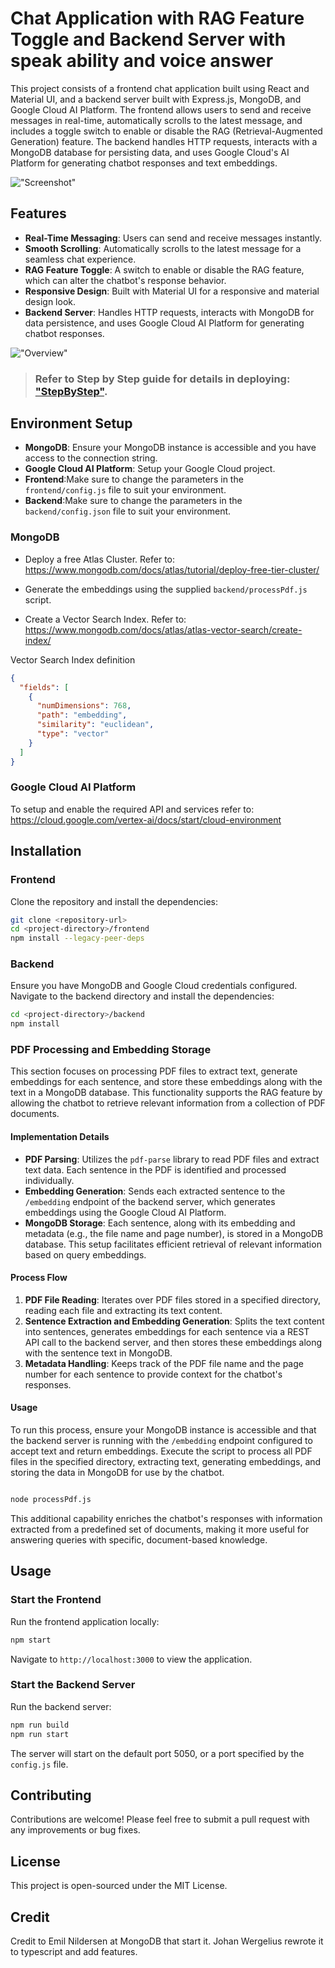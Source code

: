# Chat Application with RAG Feature Toggle and Backend Server with speak ability and voice answer

This project consists of a frontend chat application built using React and Material UI, and a backend server built with Express.js, MongoDB, and Google Cloud AI Platform. The frontend allows users to send and receive messages in real-time, automatically scrolls to the latest message, and includes a toggle switch to enable or disable the RAG (Retrieval-Augmented Generation) feature. The backend handles HTTP requests, interacts with a MongoDB database for persisting data, and uses Google Cloud's AI Platform for generating chatbot responses and text embeddings.

!["Screenshot"](Screenshot.png)

## Features

- **Real-Time Messaging**: Users can send and receive messages instantly.
- **Smooth Scrolling**: Automatically scrolls to the latest message for a seamless chat experience.
- **RAG Feature Toggle**: A switch to enable or disable the RAG feature, which can alter the chatbot's response behavior.
- **Responsive Design**: Built with Material UI for a responsive and material design look.
- **Backend Server**: Handles HTTP requests, interacts with MongoDB for data persistence, and uses Google Cloud AI Platform for generating chatbot responses.

!["Overview"](overview.png)

> ### Refer to Step by Step guide for details in deploying: ["StepByStep"](STEPBYSTEP.md).

## Environment Setup

- **MongoDB**: Ensure your MongoDB instance is accessible and you have access to the connection string.
- **Google Cloud AI Platform**: Setup your Google Cloud project.
- **Frontend**:Make sure to change the parameters in the `frontend/config.js` file to suit your environment.
- **Backend**:Make sure to change the parameters in the `backend/config.json` file to suit your environment.

### MongoDB

- Deploy a free Atlas Cluster.
  Refer to:
  https://www.mongodb.com/docs/atlas/tutorial/deploy-free-tier-cluster/

- Generate the embeddings using the supplied `backend/processPdf.js` script.

- Create a Vector Search Index. Refer to: https://www.mongodb.com/docs/atlas/atlas-vector-search/create-index/

Vector Search Index definition

```json
{
  "fields": [
    {
      "numDimensions": 768,
      "path": "embedding",
      "similarity": "euclidean",
      "type": "vector"
    }
  ]
}
```

### Google Cloud AI Platform

To setup and enable the required API and services refer to: https://cloud.google.com/vertex-ai/docs/start/cloud-environment

## Installation

### Frontend

Clone the repository and install the dependencies:

```bash
git clone <repository-url>
cd <project-directory>/frontend
npm install --legacy-peer-deps
```

### Backend

Ensure you have MongoDB and Google Cloud credentials configured. Navigate to the backend directory and install the dependencies:

```bash
cd <project-directory>/backend
npm install
```

### PDF Processing and Embedding Storage

This section focuses on processing PDF files to extract text, generate embeddings for each sentence, and store these embeddings along with the text in a MongoDB database. This functionality supports the RAG feature by allowing the chatbot to retrieve relevant information from a collection of PDF documents.

#### Implementation Details

- **PDF Parsing**: Utilizes the `pdf-parse` library to read PDF files and extract text data. Each sentence in the PDF is identified and processed individually.
- **Embedding Generation**: Sends each extracted sentence to the `/embedding` endpoint of the backend server, which generates embeddings using the Google Cloud AI Platform.
- **MongoDB Storage**: Each sentence, along with its embedding and metadata (e.g., the file name and page number), is stored in a MongoDB database. This setup facilitates efficient retrieval of relevant information based on query embeddings.

#### Process Flow

1. **PDF File Reading**: Iterates over PDF files stored in a specified directory, reading each file and extracting its text content.
2. **Sentence Extraction and Embedding Generation**: Splits the text content into sentences, generates embeddings for each sentence via a REST API call to the backend server, and then stores these embeddings along with the sentence text in MongoDB.
3. **Metadata Handling**: Keeps track of the PDF file name and the page number for each sentence to provide context for the chatbot's responses.

#### Usage

To run this process, ensure your MongoDB instance is accessible and that the backend server is running with the `/embedding` endpoint configured to accept text and return embeddings. Execute the script to process all PDF files in the specified directory, extracting text, generating embeddings, and storing the data in MongoDB for use by the chatbot.

```bash

node processPdf.js

```

This additional capability enriches the chatbot's responses with information extracted from a predefined set of documents, making it more useful for answering queries with specific, document-based knowledge.

## Usage

### Start the Frontend

Run the frontend application locally:

```bash
npm start
```

Navigate to `http://localhost:3000` to view the application.

### Start the Backend Server

Run the backend server:

```bash
npm run build
npm run start
```

The server will start on the default port 5050, or a port specified by the `config.js` file.

## Contributing

Contributions are welcome! Please feel free to submit a pull request with any improvements or bug fixes.

## License

This project is open-sourced under the MIT License.

## Credit

Credit to Emil Nildersen at MongoDB that start it. Johan Wergelius rewrote it to typescript and add features.
